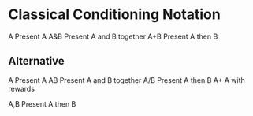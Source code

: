 # Classical Conditioning Notation

A       Present A
A&B     Present A and B together
A+B     Present A then B

## Alternative

A   Present A
AB  Present A and B together
A/B     Present A then B
A+      A with rewards

A,B     Present A then B


